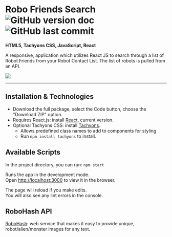 # Robo Friends Search  ![GitHub version doc](https://img.shields.io/badge/Version-1.0.0-red) ![GitHub last commit](https://img.shields.io/github/last-commit/dcc5235/Robo_Friends?style=flat-square) 

**HTML5, Tachyons CSS, JavaScript, React**

A responsive, application which utilizes React JS to search through a list of Robot Friends from your Robot Contact List. The list of robots is pulled from an API.

![](https://scontent.fdpa1-1.fna.fbcdn.net/v/t1.0-9/131918680_1284155705295601_7514651802763160330_o.jpg?_nc_cat=102&ccb=2&_nc_sid=0debeb&_nc_ohc=P5v5DMBXjiAAX9asY0H&_nc_ht=scontent.fdpa1-1.fna&oh=6ec3db51182aadf63c170f91facd13d3&oe=6000C94E)

---

## Installation & Technologies
- Download the full package, select the Code button, choose the "Download ZIP" option.
- Requires React.js: install [React](https://reactjs.org/docs/getting-started.html), current version.
- Optional Tachyons CSS: install [Tachyons](https://tachyons.io/).
  - Allows predefined class names to add to components for styling
  - Run `npm install tachyons` to install.

## Available Scripts

In the project directory, you can run: `npm start`

Runs the app in the development mode.\
Open [http://localhost:3000](http://localhost:3000) to view it in the browser.

The page will reload if you make edits.\
You will also see any lint errors in the console.

## RoboHash API 

[RoboHash](https://robohash.org/): web service that makes it easy to provide unique, robot/alien/monster images for any text.

